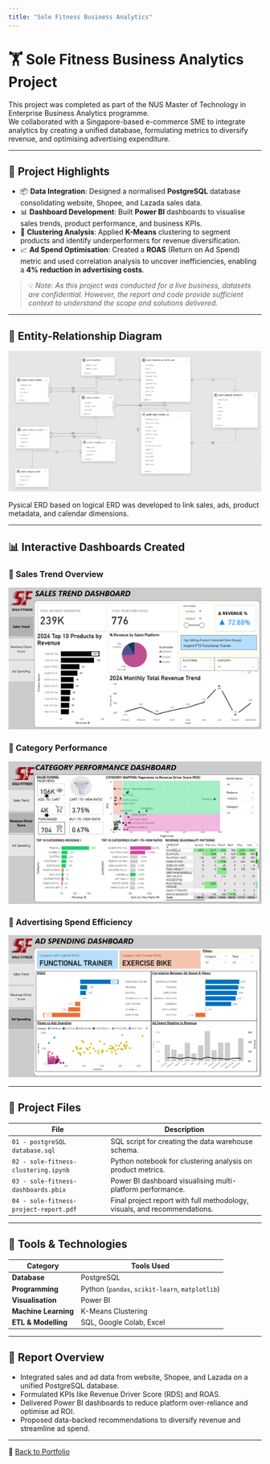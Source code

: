 ```yaml
---
title: "Sole Fitness Business Analytics"
---
```


# 🏋️ Sole Fitness Business Analytics Project

This project was completed as part of the NUS Master of Technology in Enterprise Business Analytics programme.  
We collaborated with a Singapore-based e-commerce SME to integrate analytics by creating a unified database, formulating metrics to diversify revenue, and optimising advertising expenditure.

---

## 🎯 Project Highlights

- 📦 **Data Integration**: Designed a normalised **PostgreSQL** database consolidating website, Shopee, and Lazada sales data.
- 📊 **Dashboard Development**: Built **Power BI** dashboards to visualise sales trends, product performance, and business KPIs.
- 🧠 **Clustering Analysis**: Applied **K-Means** clustering to segment products and identify underperformers for revenue diversification.
- 📈 **Ad Spend Optimisation**: Created a **ROAS** (Return on Ad Spend) metric and used correlation analysis to uncover inefficiencies, enabling a **4% reduction in advertising costs**.

> 💡 *Note: As this project was conducted for a live business, datasets are confidential. However, the report and code provide sufficient context to understand the scope and solutions delivered.*

---

## 🧰 Entity-Relationship Diagram

![ERD](./assets/Physical%20ERD.png)

Pysical ERD based on logical ERD was developed to link sales, ads, product metadata, and calendar dimensions.

---

## 📊 Interactive Dashboards Created

### 🔹 Sales Trend Overview
![Sales Trend](./assets/Sales%20Trend%20Dashboard.png)

### 🔹 Category Performance
![Category Dashboard](./assets/Revenue%20Driver%20Score%20Dashboard.jpg)

### 🔹 Advertising Spend Efficiency
![Ad Spend](./assets/ROAS%20Dashboard.png)

---

## 📁 Project Files

| File | Description |
|------|-------------|
| `01 - postgreSQL database.sql` | SQL script for creating the data warehouse schema. |
| `02 - sole-fitness-clustering.ipynb` | Python notebook for clustering analysis on product metrics. |
| `03 - sole-fitness-dashboards.pbix` | Power BI dashboard visualising multi-platform performance. |
| `04 - sole-fitness-project-report.pdf` | Final project report with full methodology, visuals, and recommendations. |

---

## 🧰 Tools & Technologies

| Category            | Tools Used                                      |
|---------------------|-------------------------------------------------|
| **Database**        | PostgreSQL                                      |
| **Programming**     | Python (`pandas`, `scikit-learn`, `matplotlib`) |
| **Visualisation**   | Power BI                                        |
| **Machine Learning**| K-Means Clustering                              |
| **ETL & Modelling** | SQL, Google Colab, Excel                        |

---

## 🧾 Report Overview

- Integrated sales and ad data from website, Shopee, and Lazada on a unified PostgreSQL database. 
- Formulated KPIs like Revenue Driver Score (RDS) and ROAS.
- Delivered Power BI dashboards to reduce platform over-reliance and optimise ad ROI.
- Proposed data-backed recommendations to diversify revenue and streamline ad spend.

---

🔗 [Back to Portfolio](https://torana1998.github.io/)
